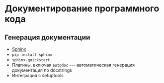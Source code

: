 # Документирование программного кода


## Генерация документации

* [Sphinx](https://www.sphinx-doc.org/en/master/index.html#)
* `pip install sphinx`
* `sphinx-quickstart`
* Плагины, включая `autodoc` --- автоматическая генерация документация по docstrings
* Интеграция с setuptools